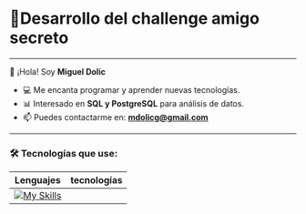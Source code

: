 # 🚀Desarrollo del challenge amigo secreto
---
👋 ¡Hola! Soy **Miguel Dolic** 
- 💻 Me encanta programar y aprender nuevas tecnologías.
- 📊 Interesado en **SQL y PostgreSQL** para análisis de datos.
- 📫 Puedes contactarme en: **mdolicg@gmail.com**
---
### 🛠️ Tecnologías que use:
| Lenguajes | tecnologías |
|-----------|-------------|
|[![My Skills](https://skillicons.dev/icons?i=html,css,js)](https://skillicons.dev)||[![My Skills](https://skillicons.dev/icons?i=git,github)](https://skillicons.dev)|
